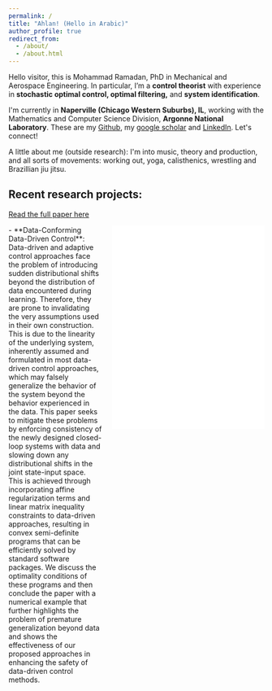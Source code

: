 ```yaml
---
permalink: /
title: "Ahlan! (Hello in Arabic)"
author_profile: true
redirect_from: 
  - /about/
  - /about.html
---
```

Hello visitor, this is Mohammad Ramadan, PhD in Mechanical and Aerospace Engineering. In particular, I’m a **control theorist** with experience in **stochastic optimal control, optimal filtering,** and **system identification**.

I'm currently in **Naperville (Chicago Western Suburbs), IL**, working with the Mathematics and Computer Science Division, **Argonne National Laboratory**. These are my [Github](https://github.com/msramada), my [google scholar](https://scholar.google.com/citations?user=h7pE-VcAAAAJ&hl=en) and [LinkedIn](https://www.linkedin.com/in/msramada1/). Let's connect!

A little about me (outside research):
I'm into music, theory and production, and all sorts of movements: working out, yoga, calisthenics, wrestling and Brazillian jiu jitsu.

## Recent research projects:

[Read the full paper here](https://arxiv.org/abs/2409.11549)
<div style="display: flex; align-items: flex-start;">
  <div style="flex: 1;">
    - **Data-Conforming Data-Driven Control**: Data-driven and adaptive control approaches face the problem of introducing sudden distributional shifts beyond the distribution of data encountered during learning. Therefore, they are prone to invalidating the very assumptions used in their own construction. This is due to the linearity of the underlying system, inherently assumed and formulated in most data-driven control approaches, which may falsely generalize the behavior of the system beyond the behavior experienced in the data. This paper seeks to mitigate these problems by enforcing consistency of the newly designed closed-loop systems with data and slowing down any distributional shifts in the joint state-input space. This is achieved through incorporating affine regularization terms and linear matrix inequality constraints to data-driven approaches, resulting in convex semi-definite programs that can be efficiently solved by standard software packages. We discuss the optimality conditions of these programs and then conclude the paper with a numerical example that further highlights the problem of premature generalization beyond data and shows the effectiveness of our proposed approaches in enhancing the safety of data-driven control methods.
  </div>
  <div style="flex: 1; margin-left: 20px;">
    <embed src="/files/Projects/DataConforming.pdf" width="300" height="400" type="application/pdf">
  </div>
</div>